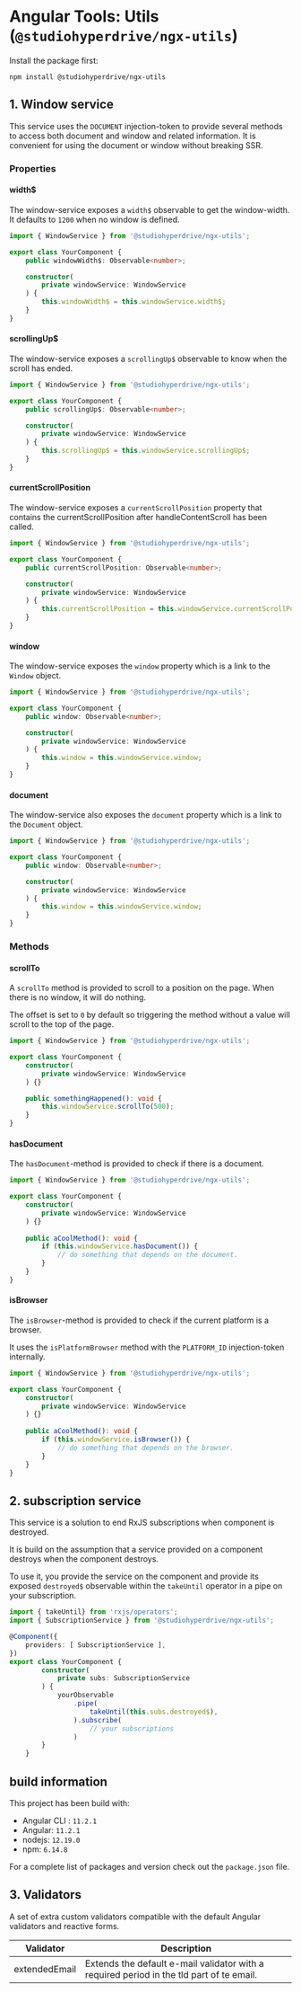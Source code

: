 # Angular Tools: Utils (`@studiohyperdrive/ngx-utils`)

Install the package first:
```shell
npm install @studiohyperdrive/ngx-utils
```

## 1. Window service

This service uses the `DOCUMENT` injection-token to provide several methods to access both document and window and related information.
It is convenient for using the document or window without breaking SSR.

### Properties
#### width$
The window-service exposes a `width$` observable to get the window-width. It defaults to `1200` when no window is defined.
```typescript
import { WindowService } from '@studiohyperdrive/ngx-utils';

export class YourComponent {
	public windowWidth$: Observable<number>;

	constructor(
		private windowService: WindowService
	) {
		this.windowWidth$ = this.windowService.width$;
	}
}
```

#### scrollingUp$
The window-service exposes a `scrollingUp$` observable to know when the scroll has ended.
```typescript
import { WindowService } from '@studiohyperdrive/ngx-utils';

export class YourComponent {
	public scrollingUp$: Observable<number>;

	constructor(
		private windowService: WindowService
	) {
		this.scrollingUp$ = this.windowService.scrollingUp$;
	}
}
```

#### currentScrollPosition
The window-service exposes a `currentScrollPosition` property that contains the currentScrollPosition after handleContentScroll has been called.
```typescript
import { WindowService } from '@studiohyperdrive/ngx-utils';

export class YourComponent {
	public currentScrollPosition: Observable<number>;

	constructor(
		private windowService: WindowService
	) {
		this.currentScrollPosition = this.windowService.currentScrollPosition;
	}
}
```

#### window
The window-service exposes the `window` property which is a link to the `Window` object.
```typescript
import { WindowService } from '@studiohyperdrive/ngx-utils';

export class YourComponent {
	public window: Observable<number>;

	constructor(
		private windowService: WindowService
	) {
		this.window = this.windowService.window;
	}
}
```

#### document
The window-service also exposes the `document` property which is a link to the `Document` object.
```typescript
import { WindowService } from '@studiohyperdrive/ngx-utils';

export class YourComponent {
	public window: Observable<number>;

	constructor(
		private windowService: WindowService
	) {
		this.window = this.windowService.window;
	}
}
```

### Methods
#### scrollTo
A `scrollTo` method is provided to scroll to a position on the page. When there is no window, it will do nothing.

The offset is set to `0` by default so triggering the method without a value will scroll to the top of the page.
```typescript
import { WindowService } from '@studiohyperdrive/ngx-utils';

export class YourComponent {
	constructor(
		private windowService: WindowService
	) {}

	public somethingHappened(): void {
		this.windowService.scrollTo(500);
	}
}
```

#### hasDocument
The `hasDocument`-method is provided to check if there is a document. 

```typescript
import { WindowService } from '@studiohyperdrive/ngx-utils';

export class YourComponent {
	constructor(
		private windowService: WindowService
	) {}
	
	public aCoolMethod(): void {
		if (this.windowService.hasDocument()) {
		    // do something that depends on the document.
		}
	}
}
```

#### isBrowser
The `isBrowser`-method is provided to check if the current platform is a browser.

It uses the `isPlatformBrowser` method with the `PLATFORM_ID` injection-token internally.

```typescript
import { WindowService } from '@studiohyperdrive/ngx-utils';

export class YourComponent {
	constructor(
		private windowService: WindowService
	) {}
	
	public aCoolMethod(): void {
		if (this.windowService.isBrowser()) {
		    // do something that depends on the browser.
		}
	}
}
```

## 2. subscription service
This service is a solution to end RxJS subscriptions when component is destroyed.

It is build on the assumption that a service provided on a component destroys when the component destroys.

To use it, you provide the service on the component and provide its exposed `destroyed$` observable within the `takeUntil` operator in a pipe on your subscription. 
```typescript
import { takeUntil} from 'rxjs/operators';
import { SubscriptionService } from '@studiohyperdrive/ngx-utils';

@Component({
	providers: [ SubscriptionService ],
})
export class YourComponent {
		constructor( 
			private subs: SubscriptionService
		) {
			yourObservable
				.pipe(
					takeUntil(this.subs.destroyed$),
				).subscribe(
					// your subscriptions
				)
		}
	}

```


## build information
This project has been build with:
- Angular CLI : `11.2.1`
- Angular: `11.2.1`
- nodejs: `12.19.0`
- npm: `6.14.8`

For a complete list of packages and version check out the `package.json` file.

## 3. Validators

A set of extra custom validators compatible with the default Angular validators and reactive forms.

| Validator      | Description                                                                                          |
|----------------|------------------------------------------------------------------------------------------------------|
| extendedEmail  | Extends the default e-mail validator with a required period in the tld part of te email.             |
